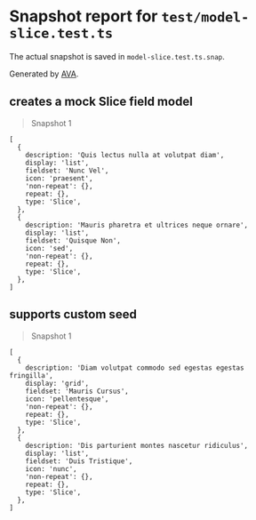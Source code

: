 # Snapshot report for `test/model-slice.test.ts`

The actual snapshot is saved in `model-slice.test.ts.snap`.

Generated by [AVA](https://avajs.dev).

## creates a mock Slice field model

> Snapshot 1

    [
      {
        description: 'Quis lectus nulla at volutpat diam',
        display: 'list',
        fieldset: 'Nunc Vel',
        icon: 'praesent',
        'non-repeat': {},
        repeat: {},
        type: 'Slice',
      },
      {
        description: 'Mauris pharetra et ultrices neque ornare',
        display: 'list',
        fieldset: 'Quisque Non',
        icon: 'sed',
        'non-repeat': {},
        repeat: {},
        type: 'Slice',
      },
    ]

## supports custom seed

> Snapshot 1

    [
      {
        description: 'Diam volutpat commodo sed egestas egestas fringilla',
        display: 'grid',
        fieldset: 'Mauris Cursus',
        icon: 'pellentesque',
        'non-repeat': {},
        repeat: {},
        type: 'Slice',
      },
      {
        description: 'Dis parturient montes nascetur ridiculus',
        display: 'list',
        fieldset: 'Duis Tristique',
        icon: 'nunc',
        'non-repeat': {},
        repeat: {},
        type: 'Slice',
      },
    ]
